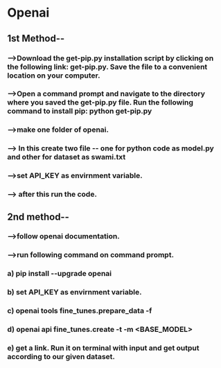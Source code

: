 # Openai

## 1st Method--
### -->Download the get-pip.py installation script by clicking on the following link: get-pip.py. Save the file to a convenient location on your computer.
### -->Open a command prompt and navigate to the directory where you saved the get-pip.py file. Run the following command to install pip: python get-pip.py
### -->make one folder of openai.
### --> In this create two file --  one for python code as model.py and other for dataset as swami.txt
### -->set API_KEY as envirnment variable.
### --> after this run the code.

## 2nd method--
### -->follow openai documentation.
### -->run following command on command prompt.
### a) pip install --upgrade openai
### b) set API_KEY as envirnment variable.
### c) openai tools fine_tunes.prepare_data -f <FILE PATH>
### d) openai api fine_tunes.create -t <NEW CREATED FILE PATH> -m <BASE_MODEL>
### e) get a link. Run it on terminal with input and get output according to our given dataset.
  

